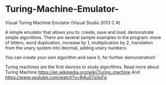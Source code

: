 # Turing-Machine-Emulator-
Visual Turing Machine Emulator (Visual Studio 2013 C #)

A simple emulator that allows you to: create, save and load, demonstrate simple algorithms. There are several sample examples in the program: move of letters, word duplication, increase by 1, multiplication by 2, translation from the unary system into decimal, adding unary numbers.

You can create your own algorithm and save it, for further demonstration!

Turing machines are the first devices to study algorithms. Read more about Turing Machine https://en.wikipedia.org/wiki/Turing_machine And https://www.youtube.com/watch?v=8jAu5Ts0oFg